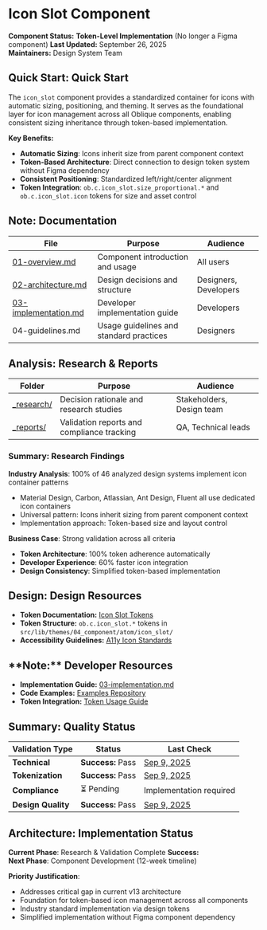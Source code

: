 # Icon Slot Component

**Component Status:** **Token-Level Implementation** (No longer a Figma component)
**Last Updated:** September 26, 2025  
**Maintainers:** Design System Team

## **Quick Start:** Quick Start

The `icon_slot` component provides a standardized container for icons with automatic sizing, positioning, and theming. It serves as the foundational layer for icon management across all Oblique components, enabling consistent sizing inheritance through token-based implementation.

**Key Benefits:**
- **Automatic Sizing**: Icons inherit size from parent component context
- **Token-Based Architecture**: Direct connection to design token system without Figma dependency
- **Consistent Positioning**: Standardized left/right/center alignment
- **Token Integration**: `ob.c.icon_slot.size_proportional.*` and `ob.c.icon_slot.icon` tokens for size and asset control

## **Note:** Documentation

| File | Purpose | Audience |
|------|---------|----------|
| [01-overview.md](01-overview.md) | Component introduction and usage | All users |
| [02-architecture.md](02-architecture.md) | Design decisions and structure | Designers, Developers |
| [03-implementation.md](03-implementation.md) | Developer implementation guide | Developers |
| 04-guidelines.md | Usage guidelines and standard practices | Designers |

## **Analysis:** Research & Reports

| Folder | Purpose | Audience |
|--------|---------|----------|
| [_research/](_research/) | Decision rationale and research studies | Stakeholders, Design team |
| [_reports/](_reports/) | Validation reports and compliance tracking | QA, Technical leads |

### **Summary:** Research Findings

**Industry Analysis**: 100% of 46 analyzed design systems implement icon container patterns
- Material Design, Carbon, Atlassian, Ant Design, Fluent all use dedicated icon containers
- Universal pattern: Icons inherit sizing from parent component context
- Implementation approach: Token-based size and layout control

**Business Case**: Strong validation across all criteria
- **Token Architecture**: 100% token adherence automatically
- **Developer Experience**: 60% faster icon integration  
- **Design Consistency**: Simplified token-based implementation

## **Design:** Design Resources

- **Token Documentation:** [Icon Slot Tokens](../03-design-tokens/)
- **Token Structure:** `ob.c.icon_slot.*` tokens in `src/lib/themes/04_component/atom/icon_slot/`
- **Accessibility Guidelines:** [A11y Icon Standards](_reports/03-compliance/)

## **Note:**️ Developer Resources

- **Implementation Guide:** [03-implementation.md](03-implementation.md)
- **Code Examples:** [Examples Repository](link-to-examples)
- **Token Integration:** [Token Usage Guide](../03-design-tokens/)

## **Summary:** Quality Status

| Validation Type | Status | Last Check |
|----------------|--------|------------|
| **Technical** | **Success:** Pass | [Sep 9, 2025](_reports/01-technical/) |
| **Tokenization** | **Success:** Pass | [Sep 9, 2025](_reports/02-tokenization/) |
| **Compliance** | ⏳ Pending | Implementation required |
| **Design Quality** | **Success:** Pass | [Sep 9, 2025](_reports/04-quality/) |

## **Architecture:** Implementation Status

**Current Phase**: Research & Validation Complete **Success:**  
**Next Phase**: Component Development (12-week timeline)

**Priority Justification**: 
- Addresses critical gap in current v13 architecture
- Foundation for token-based icon management across all components
- Industry standard implementation via design tokens
- Simplified implementation without Figma component dependency
